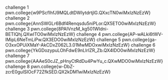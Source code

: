 challenge 1
pwn.college{w9PScfIhfJ9MQLdtDWIytdrtjlG.QXxcTN0wiMxIzNzEzW}
challenge 2
pwn.college{AnnSWGLr6Bdf4Renqsdu5niPLor.QX5ETO0wiMxIzNzEzW}
challenge 3
pwn.college{8PAIVnzM_kg501WIdni-BETIQhj.QXwITO0wiMxIzNzEzW}
challenge 4
pwn.college{AP-wALki6tWV-lMipL6NeTmLiPw.QX3EDO0wiMxIzNzEzW}
challenge 5
pwn.college{ga-O3xxOPUiXMaY-AkCDxZ062L3.01MwMDOxwiMxIzNzEzW}
challenge 6
pwn.college{YkGDozypuLOhFdwE9nLlrIZR_Zb.QX4IDO0wiMxIzNzEzW}
challenge 7
pwn.college{AAAeS0cJZ_pHnyCtRdDu4PwYu_c.QXwMDO0wiMxIzNzEzW}
challenge 8
pwn.college{w-DbZ-zcrE0gulSIOcF72ZfkSED.QX2kDM1wiMxIzNzEzW}
